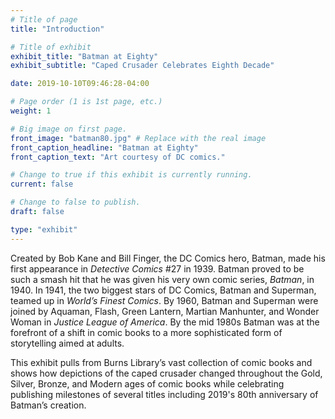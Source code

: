 ```yaml
---
# Title of page
title: "Introduction"

# Title of exhibit
exhibit_title: "Batman at Eighty"
exhibit_subtitle: "Caped Crusader Celebrates Eighth Decade"

date: 2019-10-10T09:46:28-04:00

# Page order (1 is 1st page, etc.)
weight: 1 

# Big image on first page.
front_image: "batman80.jpg" # Replace with the real image
front_caption_headline: "Batman at Eighty"
front_caption_text: "Art courtesy of DC comics."

# Change to true if this exhibit is currently running.
current: false

# Change to false to publish.
draft: false

type: "exhibit"
---
```


Created by Bob Kane and Bill Finger, the DC Comics hero, Batman, made his first appearance in *Detective Comics* #27 in 1939. Batman proved to be such a smash hit that he was given his very own comic series, *Batman*, in 1940. In 1941, the two biggest stars of DC Comics, Batman and Superman, teamed up in *World’s Finest Comics*. By 1960, Batman and Superman were joined by Aquaman, Flash, Green Lantern, Martian Manhunter, and Wonder Woman in *Justice League of America*. By the mid 1980s Batman was at the forefront of a shift in comic books to a more sophisticated form of storytelling aimed at adults.

This exhibit pulls from Burns Library’s vast collection of comic books and shows how depictions of the caped crusader changed throughout the Gold, Silver, Bronze, and Modern ages of comic books while celebrating publishing milestones of several titles including 2019's 80th anniversary of Batman’s creation.
